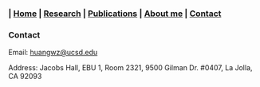 ### | [Home](/index.md) | [Research](/research/index.md) | [Publications](/publications/index.md) | [About me](/aboutme/index.md) | [Contact](/contact/index.md)
### Contact

Email: huangwz@ucsd.edu

Address: Jacobs Hall, EBU 1, Room 2321, 9500 Gilman Dr. #0407, La Jolla, CA 92093 

